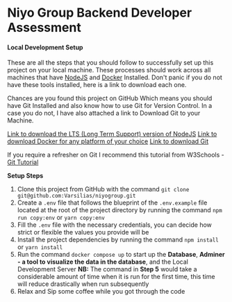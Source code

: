 # Niyo Group Backend Developer Assessment

#### Local Development Setup

These are all the steps that you should follow to successfully set up this project on your local machine. These processes should work across all machines that have [NodeJS](https://nodejs.org/en) and [Docker](https://www.docker.com/) Installed. Don't panic if you do not have these tools installed, here is a link to download each one.

Chances are you found this project on GitHub Which means you should have Git Installed and also know how to use Git for Version Control. In a case you do not, I have also attached a link to Download Git to your Machine.

[Link to download the LTS (Long Term Support) version of NodeJS](https://nodejs.org/en/download/package-manager)
[Link to download Docker for any platform of your choice](https://www.docker.com/products/docker-desktop/)
[Link to download Git](https://git-scm.com/downloads)

If you require a refresher on Git I recommend this tutorial from W3Schools - [Git Tutorial](https://www.w3schools.com/git/)

**Setup Steps**

1. Clone this project from GitHub with the command `git clone git@github.com:Varsilias/niyogroup.git`
2. Create a `.env` file that follows the blueprint of the `.env.example` file located at the root of the project directory by running the command `npm run copy:env` or `yarn copy:env`
3. Fill the `.env` file with the necessary credentials, you can decide how strict or flexible the values you provide will be
4. Install the project dependencies by running the command `npm install` or `yarn install`
5. Run the command `docker compose up` to start up the **Database**, **Adminer - a tool to visualize the data in the database**, and the Local Development Server
   **NB:** The command in **Step 5** would take a considerable amount of time when it is run for the first time, this time will reduce drastically when run subsequently
6. Relax and Sip some coffee while you got through the code
